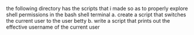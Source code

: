 the following directory has the scripts that i made so as to properly explore shell permissions in the bash shell terminal
a. create a script that switches the current user to the user betty
b. write a script that prints out the effective username of the current user


